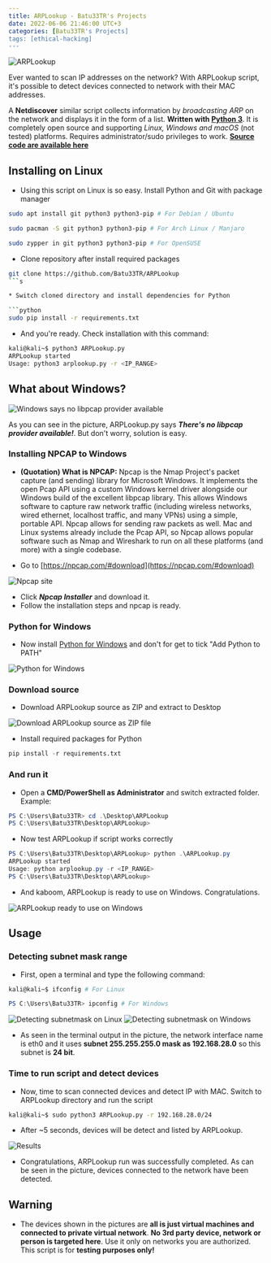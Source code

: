 ```yaml
---
title: ARPLookup - Batu33TR's Projects
date: 2022-06-06 21:46:00 UTC+3
categories: [Batu33TR's Projects]
tags: [ethical-hacking]
---
```


<img src="/assets/img/2022-06-06-ARPLookup/banner.png" alt="ARPLookup" />

Ever wanted to scan IP addresses on the network? With ARPLookup script, it's possible to detect devices connected to network with their MAC addresses.

A **Netdiscover** similar script collects information by _broadcasting ARP_ on the network and displays it in the form of a list. **Written with [Python 3](https://www.python.org/)**. It is completely open source and supporting _Linux, Windows and macOS_ (not tested) platforms. Requires administrator/sudo privileges to work. **[Source code are available here](https://github.com/Batu33TR/ARPLookup)**

## Installing on Linux

* Using this script on Linux is so easy. Install Python and Git with package manager

```bash
sudo apt install git python3 python3-pip # For Debian / Ubuntu
```
```bash
sudo pacman -S git python3 python3-pip # For Arch Linux / Manjaro
```
```bash
sudo zypper in git python3 python3-pip # For OpenSUSE
```

* Clone repository after install required packages

```bash
git clone https://github.com/Batu33TR/ARPLookup
```s

* Switch cloned directory and install dependencies for Python

```python
sudo pip install -r requirements.txt
```

* And you're ready. Check installation with this command:

```bash
kali@kali~$ python3 ARPLookup.py
ARPLookup started
Usage: python3 arplookup.py -r <IP_RANGE>
```

## What about Windows?
<img src="/assets/img/2022-06-06-ARPLookup/1-no-pcap.png" alt="Windows says no libpcap provider available" />

As you can see in the picture, ARPLookup.py says **_There's no libpcap provider available!_**. But don't worry, solution is easy.

### Installing NPCAP to Windows

* **(Quotation) What is NPCAP:** Npcap is the Nmap Project's packet capture (and sending) library for Microsoft Windows. It implements the open Pcap API using a custom Windows kernel driver alongside our Windows build of the excellent libpcap library. This allows Windows software to capture raw network traffic (including wireless networks, wired ethernet, localhost traffic, and many VPNs) using a simple, portable API. Npcap allows for sending raw packets as well. Mac and Linux systems already include the Pcap API, so Npcap allows popular software such as Nmap and Wireshark to run on all these platforms (and more) with a single codebase.

* Go to [https://npcap.com/#download](https://npcap.com/#download)

<img src="/assets/img/2022-06-06-ARPLookup/2-npcap-site.png" alt="Npcap site" />

* Click **_Npcap Installer_** and download it.
* Follow the installation steps and npcap is ready.

### Python for Windows

* Now install [Python for Windows](https://www.python.org/downloads/) and don't for get to tick "Add Python to PATH"

<img src="/assets/img/2022-06-06-ARPLookup/3-python-for-windows.png" alt="Python for Windows" />

### Download source

* Download ARPLookup source as ZIP and extract to Desktop

<img src="/assets/img/2022-06-06-ARPLookup/4-arplookup-download-zip.png" alt="Download ARPLookup source as ZIP file" />

* Install required packages for Python

```python
pip install -r requirements.txt
```

### And run it

* Open a **CMD/PowerShell as Administrator** and switch extracted folder. Example:

```powershell
PS C:\Users\Batu33TR> cd .\Desktop\ARPLookup
PS C:\Users\Batu33TR\Desktop\ARPLookup>
```
* Now test ARPLookup if script works correctly

```powershell
PS C:\Users\Batu33TR\Desktop\ARPLookup> python .\ARPLookup.py
ARPLookup started
Usage: python arplookup.py -r <IP_RANGE>
PS C:\Users\Batu33TR\Desktop\ARPLookup>
```

* And kaboom, ARPLookup is ready to use on Windows. Congratulations.

<img src="/assets/img/2022-06-06-ARPLookup/5-arplookup-ready-to-use.png" alt="ARPLookup ready to use on Windows"/>

## Usage

### Detecting subnet mask range

* First, open a terminal and type the following command:

```bash
kali@kali~$ ifconfig # For Linux
```
```powershell
PS C:\Users\Batu33TR> ipconfig # For Windows
```

<img src="/assets/img/2022-06-06-ARPLookup/6-detecting-subnetmask.png" alt="Detecting subnetmask on Linux" />
<img src="/assets/img/2022-06-06-ARPLookup/7-detecting-subnetmask-windows.png" alt="Detecting subnetmask on Windows" />

* As seen in the terminal output in the picture, the network interface name is eth0 and it uses **subnet 255.255.255.0 mask as 192.168.28.0** so this subnet is **24 bit**.

### Time to run script and detect devices

* Now, time to scan connected devices and detect IP with MAC. Switch to ARPLookup directory and run the script

```bash
kali@kali~$ sudo python3 ARPLookup.py -r 192.168.28.0/24
```

* After ~5 seconds, devices will be detect and listed by ARPLookup.

<img src="/assets/img/2022-06-06-ARPLookup/8-results.png" alt="Results" />

* Congratulations, ARPLookup run was successfully completed. As can be seen in the picture, devices connected to the network have been detected.

## Warning
* The devices shown in the pictures are **all is just virtual machines and connected to private virtual network**. **No 3rd party device, network or person is targeted here**. Use it only on networks you are authorized. This script is for **testing purposes only!**
